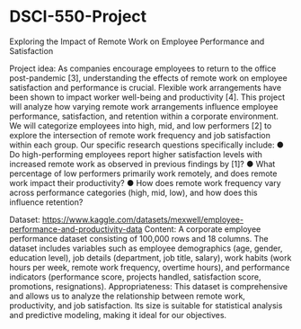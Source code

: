 # DSCI-550-Project
Exploring the Impact of Remote Work on Employee Performance and Satisfaction

Project idea:
As companies encourage employees to return to the office post-pandemic [3], understanding the
effects of remote work on employee satisfaction and performance is crucial. Flexible work
arrangements have been shown to impact worker well-being and productivity [4]. This project
will analyze how varying remote work arrangements influence employee performance,
satisfaction, and retention within a corporate environment. We will categorize employees into
high, mid, and low performers [2] to explore the intersection of remote work frequency and job
satisfaction within each group.
Our specific research questions specifically include:
● Do high-performing employees report higher satisfaction levels with increased remote work as observed in previous findings by [1]?
● What percentage of low performers primarily work remotely, and does remote work impact their productivity?
● How does remote work frequency vary across performance categories (high, mid, low), and how does this influence retention?

Dataset:
https://www.kaggle.com/datasets/mexwell/employee-performance-and-productivity-data
Content: A corporate employee performance dataset consisting of 100,000 rows and 18
columns. The dataset includes variables such as employee demographics (age, gender, education
level), job details (department, job title, salary), work habits (work hours per week, remote work
frequency, overtime hours), and performance indicators (performance score, projects handled,
satisfaction score, promotions, resignations).
Appropriateness: This dataset is comprehensive and allows us to analyze the
relationship between remote work, productivity, and job satisfaction. Its size is suitable for
statistical analysis and predictive modeling, making it ideal for our objectives.
